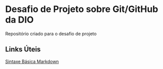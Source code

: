 # Desafio de Projeto sobre Git/GitHub da DIO
Repositório criado para o desafio de projeto


## Links Úteis
[Sintaxe Básica Markdown](https://www.markdownguide.org/)
